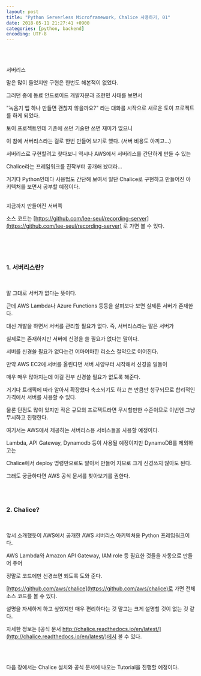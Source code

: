 ```yaml
---
layout: post
title: "Python Serverless Microframework, Chalice 사용하기, 01"
date: 2018-05-11 21:27:41 +0900
categories: [python, backend]
encoding: UTF-8
---
```


<br>
<br>

서버리스 

말은 많이 들었지만 구현은 한번도 해본적이 없었다. 

그러던 중에 동료 안드로이드 개발자분과 조현민 사태를 보면서 

"녹음기 앱 하나 만들면 괜찮지 않을까요?" 라는 대화를 시작으로 새로운 토이 프로젝트를 하게 되었다. 

토이 프로젝트인데 기존에 쓰던 기술만 쓰면 재미가 없으니 

이 참에 서버리스라는 걸로 한번 만들어 보기로 했다. (서버 비용도 아끼고...)

서버리스로 구현할려고 찾다보니 역시나 AWS에서 서버리스를 간단하게 만들 수 있는 

Chalice라는 프레임워크를 진작부터 공개해 놨더라... 

거기다 Python인데다 사용법도 간단해 보여서 일단 Chalice로 구현하고 만들어진 아키텍처를 보면서 공부할 예정이다. 

<br>
지금까지 만들어진 서버쪽 

소스 코드는 [https://github.com/lee-seul/recording-server](https://github.com/lee-seul/recording-server) 로 가면 볼 수 있다.

<br>
<br>
<br>


### 1. 서버리스란? 

<br>

말 그대로 서버가 없다는 뜻이다. 

근데 AWS Lambda나 Azure Functions 등등을 살펴보다 보면 실제론 서버가 존재한다. 

대신 개발을 하면서 서버를 관리할 필요가 없다. 즉, 서버리스라는 말은 서버가 

실제로는 존재하지만 서버에 신경을 쓸 필요가 없다는 말이다. 

서버를 신경쓸 필요가 없다는건 어마어마한 리소스 절약으로 이어진다. 

만약 AWS EC2에 서버를 올린다면 서버 사양부터 시작해서 신경쓸 일들이 

매우 매우 많아지는데 이걸 전부 신경쓸 필요가 없도록 해준다. 

거기다 트래픽에 따라 알아서 확장했다 축소되기도 하고 쓴 만큼만 청구되므로 합리적인 가격에서 서버를 사용할 수 있다.

물론 단점도 많이 있지만 작은 규모의 프로젝트라면 무시할만한 수준이므로 이번엔 그냥 무시하고 진행한다. 

여기서는 AWS에서 제공하는 서버리스용 서비스들을 사용할 예정이다.

Lambda, API Gateway, Dynamodb 등이 사용될 예정이지만 DynamoDB를 제외하고는 

Chalice에서 deploy 명령만으로도 알아서 만들어 지므로 크게 신경쓰지 않아도 된다. 

그래도 궁금하다면 AWS 공식 문서를 찾아보기를 권한다. 

<br>
<br>



### 2. Chalice?


<br>


앞서 소개했듯이 AWS에서 공개한 AWS 서버리스 아키텍처용 Python 프레임워크이다. 

AWS Lambda와 Amazon API Gateway, IAM role 등 필요한 것들을 자동으로 만들어 주어 

정말로 코드에만 신경쓰면 되도록 도와 준다. 

[https://github.com/aws/chalice](https://github.com/aws/chalice)로 가면 전체 소스 코드를 볼 수 있다. 

설명을 자세하게 하고 싶었지만 매우 편리하다는 것 말고는 크게 설명할 것이 없는 것 같다. 

자세한 정보는 [공식 문서 http://chalice.readthedocs.io/en/latest/](http://chalice.readthedocs.io/en/latest/)에서 볼 수 있다. 


<br>
<br>

다음 장에서는 Chalice 설치와 공식 문서에 나오는 Tutorial을 진행할 예정이다. 


<br>
<br>

